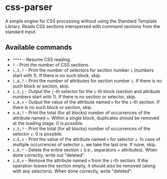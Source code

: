 # css-parser

A simple engine for CSS processing without using the Standard Template Library. Reads CSS sections interspersed with command sections from the standard input.

## Available commands

- `****` - Resume CSS reading.
- `?` - Print the number of CSS sections.
- `i,S,?` - Print the number of selectors for section number `i` (numbers start with 1). If there is no such block, skip.
- `i,A,?` - Print the number of attributes for section number `i`. If there is no such block or section, skip.
- `i,S,j` - Output the `j`-th selector for the `i`-th block (section and attribute numbers start with 1). If there is no section or selector, skip.
- `i,A,n` - Output the value of the attribute named `n` for the `i`-th section. If there is no such block or section, skip.
- `n,A,?` - Print the total (for all blocks) number of occurrences of the attribute named `n`. Within a single block, duplicates should be removed at the loading stage. 0 is possible.
- `z,S,?` - Print the total (for all blocks) number of occurrences of the selector `z`. 0 is possible.
- `z,E,n` - Print the value of the attribute named `n` for selector `z`. In case of multiple occurrences of selector `z`, we take the last one. If none, skip.
- `i,D,*` - Delete the entire section `i` (i.e., separators + attributes). When done correctly, write out "deleted".
- `i,D,n` - Remove the attribute named `n` from the `i`-th section. If the operation leaves the section empty, it should also be removed (along with any selectors). When done correctly, write "deleted".

